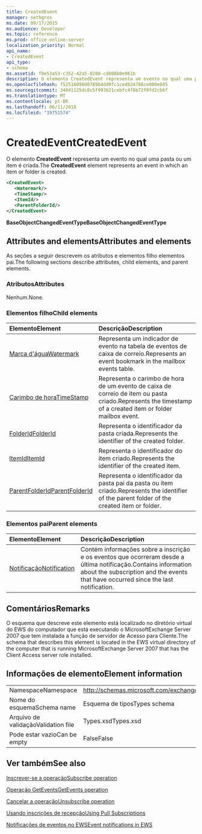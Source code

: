 ```yaml
---
title: CreatedEvent
manager: sethgros
ms.date: 09/17/2015
ms.audience: Developer
ms.topic: reference
ms.prod: office-online-server
localization_priority: Normal
api_name:
- CreatedEvent
api_type:
- schema
ms.assetid: f0e53a53-c352-42a5-8280-cd808b0e961b
description: O elemento CreatedEvent representa um evento no qual uma pasta ou um item é criada.
ms.openlocfilehash: f52516090d0789b4dd9fc1ced824786ce000e885
ms.sourcegitcommit: 34041125dc8c5f993b21cebfc4f8b72f0fd2cb6f
ms.translationtype: MT
ms.contentlocale: pt-BR
ms.lasthandoff: 06/11/2018
ms.locfileid: "19751574"
---
```

# <a name="createdevent"></a><span data-ttu-id="24b05-103">CreatedEvent</span><span class="sxs-lookup"><span data-stu-id="24b05-103">CreatedEvent</span></span>

<span data-ttu-id="24b05-104">O elemento **CreatedEvent** representa um evento no qual uma pasta ou um item é criada.</span><span class="sxs-lookup"><span data-stu-id="24b05-104">The **CreatedEvent** element represents an event in which an item or folder is created.</span></span> 
  
```xml
<CreatedEvent>
   <Watermark/>
   <TimeStamp/>
   <ItemId/>
   <ParentFolderId/>
</CreatedEvent>
```

 <span data-ttu-id="24b05-105">**BaseObjectChangedEventType**</span><span class="sxs-lookup"><span data-stu-id="24b05-105">**BaseObjectChangedEventType**</span></span>
## <a name="attributes-and-elements"></a><span data-ttu-id="24b05-106">Attributes and elements</span><span class="sxs-lookup"><span data-stu-id="24b05-106">Attributes and elements</span></span>

<span data-ttu-id="24b05-107">As seções a seguir descrevem os atributos e elementos filho elementos pai.</span><span class="sxs-lookup"><span data-stu-id="24b05-107">The following sections describe attributes, child elements, and parent elements.</span></span>
  
### <a name="attributes"></a><span data-ttu-id="24b05-108">Atributos</span><span class="sxs-lookup"><span data-stu-id="24b05-108">Attributes</span></span>

<span data-ttu-id="24b05-109">Nenhum.</span><span class="sxs-lookup"><span data-stu-id="24b05-109">None.</span></span>
  
### <a name="child-elements"></a><span data-ttu-id="24b05-110">Elementos filho</span><span class="sxs-lookup"><span data-stu-id="24b05-110">Child elements</span></span>

|<span data-ttu-id="24b05-111">**Elemento**</span><span class="sxs-lookup"><span data-stu-id="24b05-111">**Element**</span></span>|<span data-ttu-id="24b05-112">**Descrição**</span><span class="sxs-lookup"><span data-stu-id="24b05-112">**Description**</span></span>|
|:-----|:-----|
|[<span data-ttu-id="24b05-113">Marca d'água</span><span class="sxs-lookup"><span data-stu-id="24b05-113">Watermark</span></span>](watermark.md) <br/> |<span data-ttu-id="24b05-114">Representa um indicador de evento na tabela de eventos de caixa de correio.</span><span class="sxs-lookup"><span data-stu-id="24b05-114">Represents an event bookmark in the mailbox events table.</span></span>  <br/> |
|[<span data-ttu-id="24b05-115">Carimbo de hora</span><span class="sxs-lookup"><span data-stu-id="24b05-115">TimeStamp</span></span>](timestamp.md) <br/> |<span data-ttu-id="24b05-116">Representa o carimbo de hora de um evento de caixa de correio de item ou pasta criado.</span><span class="sxs-lookup"><span data-stu-id="24b05-116">Represents the timestamp of a created item or folder mailbox event.</span></span>  <br/> |
|[<span data-ttu-id="24b05-117">FolderId</span><span class="sxs-lookup"><span data-stu-id="24b05-117">FolderId</span></span>](folderid.md) <br/> |<span data-ttu-id="24b05-118">Representa o identificador da pasta criada.</span><span class="sxs-lookup"><span data-stu-id="24b05-118">Represents the identifier of the created folder.</span></span>  <br/> |
|[<span data-ttu-id="24b05-119">ItemId</span><span class="sxs-lookup"><span data-stu-id="24b05-119">ItemId</span></span>](itemid.md) <br/> |<span data-ttu-id="24b05-120">Representa o identificador do item criado.</span><span class="sxs-lookup"><span data-stu-id="24b05-120">Represents the identifier of the created item.</span></span>  <br/> |
|[<span data-ttu-id="24b05-121">ParentFolderId</span><span class="sxs-lookup"><span data-stu-id="24b05-121">ParentFolderId</span></span>](parentfolderid.md) <br/> |<span data-ttu-id="24b05-122">Representa o identificador da pasta pai da pasta ou item criado.</span><span class="sxs-lookup"><span data-stu-id="24b05-122">Represents the identifier of the parent folder of the created item or folder.</span></span>  <br/> |
   
### <a name="parent-elements"></a><span data-ttu-id="24b05-123">Elementos pai</span><span class="sxs-lookup"><span data-stu-id="24b05-123">Parent elements</span></span>

|<span data-ttu-id="24b05-124">**Elemento**</span><span class="sxs-lookup"><span data-stu-id="24b05-124">**Element**</span></span>|<span data-ttu-id="24b05-125">**Descrição**</span><span class="sxs-lookup"><span data-stu-id="24b05-125">**Description**</span></span>|
|:-----|:-----|
|[<span data-ttu-id="24b05-126">Notificação</span><span class="sxs-lookup"><span data-stu-id="24b05-126">Notification</span></span>](notification-ex15websvcsotherref.md) <br/> |<span data-ttu-id="24b05-127">Contém informações sobre a inscrição e os eventos que ocorreram desde a última notificação.</span><span class="sxs-lookup"><span data-stu-id="24b05-127">Contains information about the subscription and the events that have occurred since the last notification.</span></span>  <br/> |
   
## <a name="remarks"></a><span data-ttu-id="24b05-128">Comentários</span><span class="sxs-lookup"><span data-stu-id="24b05-128">Remarks</span></span>

<span data-ttu-id="24b05-129">O esquema que descreve este elemento está localizado no diretório virtual do EWS do computador que está executando o MicrosoftExchange Server 2007 que tem instalada a função de servidor de Acesso para Cliente.</span><span class="sxs-lookup"><span data-stu-id="24b05-129">The schema that describes this element is located in the EWS virtual directory of the computer that is running MicrosoftExchange Server 2007 that has the Client Access server role installed.</span></span>
  
## <a name="element-information"></a><span data-ttu-id="24b05-130">Informações de elemento</span><span class="sxs-lookup"><span data-stu-id="24b05-130">Element information</span></span>

|||
|:-----|:-----|
|<span data-ttu-id="24b05-131">Namespace</span><span class="sxs-lookup"><span data-stu-id="24b05-131">Namespace</span></span>  <br/> |http://schemas.microsoft.com/exchange/services/2006/types  <br/> |
|<span data-ttu-id="24b05-132">Nome do esquema</span><span class="sxs-lookup"><span data-stu-id="24b05-132">Schema name</span></span>  <br/> |<span data-ttu-id="24b05-133">Esquema de tipos</span><span class="sxs-lookup"><span data-stu-id="24b05-133">Types schema</span></span>  <br/> |
|<span data-ttu-id="24b05-134">Arquivo de validação</span><span class="sxs-lookup"><span data-stu-id="24b05-134">Validation file</span></span>  <br/> |<span data-ttu-id="24b05-135">Types.xsd</span><span class="sxs-lookup"><span data-stu-id="24b05-135">Types.xsd</span></span>  <br/> |
|<span data-ttu-id="24b05-136">Pode estar vazio</span><span class="sxs-lookup"><span data-stu-id="24b05-136">Can be empty</span></span>  <br/> |<span data-ttu-id="24b05-137">False</span><span class="sxs-lookup"><span data-stu-id="24b05-137">False</span></span>  <br/> |
   
## <a name="see-also"></a><span data-ttu-id="24b05-138">Ver também</span><span class="sxs-lookup"><span data-stu-id="24b05-138">See also</span></span>



[<span data-ttu-id="24b05-139">Inscrever-se a operação</span><span class="sxs-lookup"><span data-stu-id="24b05-139">Subscribe operation</span></span>](subscribe-operation.md)
  
[<span data-ttu-id="24b05-140">Operação GetEvents</span><span class="sxs-lookup"><span data-stu-id="24b05-140">GetEvents operation</span></span>](getevents-operation.md)
  
[<span data-ttu-id="24b05-141">Cancelar a operação</span><span class="sxs-lookup"><span data-stu-id="24b05-141">Unsubscribe operation</span></span>](unsubscribe-operation.md)


[<span data-ttu-id="24b05-142">Usando inscrições de recepção</span><span class="sxs-lookup"><span data-stu-id="24b05-142">Using Pull Subscriptions</span></span>](http://msdn.microsoft.com/library/f956bc0e-2b25-4613-966b-54c65456897c%28Office.15%29.aspx)
  
[<span data-ttu-id="24b05-143">Notificações de eventos no EWS</span><span class="sxs-lookup"><span data-stu-id="24b05-143">Event notifications in EWS</span></span>](http://msdn.microsoft.com/library/4fd4b351-d35c-4ccc-9ed9-878932ab9d50%28Office.15%29.aspx)

